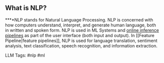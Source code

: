 **What is NLP?**
----------------

**‍**NLP stands for Natural Language Processing. NLP is concerned with how computers understand, interpret, and generate human language, both in written and spoken form. NLP is used in ML Systems and [online inference pipelines](https://www.hopsworks.ai/dictionary/online-inference-pipeline) as part of the user interface (both input and output). In [[Feature Pipeline|feature pipelines]], NLP is used for language translation, sentiment analysis, text classification, speech recognition, and information extraction.


LLM Tags:  #nlp #ml